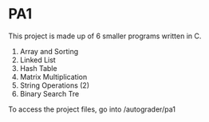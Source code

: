 # PA1

This project is made up of 6 smaller programs written in C.

1. Array and Sorting
2. Linked List
3. Hash Table
4. Matrix Multiplication
5. String Operations (2)
6. Binary Search Tre

To access the project files, go into /autograder/pa1
